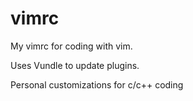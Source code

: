 # vimrc

My vimrc for coding with vim.

Uses Vundle to update plugins.

Personal customizations for c/c++ coding

